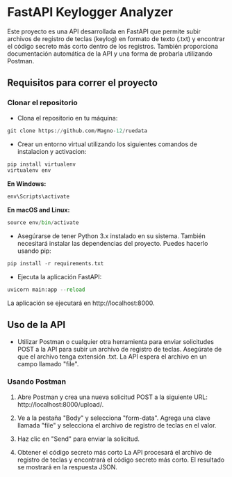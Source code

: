 # FastAPI Keylogger Analyzer

Este proyecto es una API desarrollada en FastAPI que permite subir archivos de registro de teclas (keylog) en formato de texto (.txt) y encontrar el código secreto más corto dentro de los registros. También proporciona documentación automática de la API y una forma de probarla utilizando Postman.

## Requisitos para correr el proyecto

### Clonar el repositorio

- Clona el repositorio en tu máquina:

```python
git clone https://github.com/Magno-12/ruedata
```

- Crear un entorno virtual utilizando los siguientes comandos de instalacion y activacion:

```python
pip install virtualenv
virtualenv env
```

**En Windows:**
```python
env\Scripts\activate
```

**En macOS and Linux:**
```python
source env/bin/activate
```

- Asegúrarse de tener Python 3.x instalado en su sistema. También necesitará instalar las dependencias del proyecto. Puedes hacerlo usando pip:

```python
pip install -r requirements.txt
```

- Ejecuta la aplicación FastAPI:

```python
uvicorn main:app --reload
```
La aplicación se ejecutará en http://localhost:8000.

## Uso de la API

- Utilizar Postman o cualquier otra herramienta para enviar solicitudes POST a la API para subir un archivo de registro de teclas. Asegúrate de que el archivo tenga extensión .txt. La API espera el archivo en un campo llamado "file".

### Usando Postman
1. Abre Postman y crea una nueva solicitud POST a la siguiente URL: http://localhost:8000/upload/.

2. Ve a la pestaña "Body" y selecciona "form-data". Agrega una clave llamada "file" y selecciona el archivo de registro de teclas en el valor.

3. Haz clic en "Send" para enviar la solicitud.

4. Obtener el código secreto más corto
La API procesará el archivo de registro de teclas y encontrará el código secreto más corto. El resultado se mostrará en la respuesta JSON.
